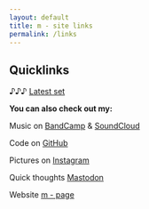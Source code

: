 ```yaml
---
layout: default
title: m - site links
permalink: /links
---
```


## Quicklinks

♪♪♪ [Latest set](https://soundcloud.com/matisme/livebabas_bd_bash_part_2of4/s-vuBhAoi6GXN?si=4b23911a6c3a4108a23bc962259b1e67&utm_source=clipboard&utm_medium=text&utm_campaign=social_sharing)

**You can also check out my:**

Music on [BandCamp](https://matisme.bandcamp.com/) & [SoundCloud](https://soundcloud.com/matisme/tracks)

Code on [GitHub](https://github.com/matis-io)

Pictures on [Instagram](https://www.instagram.com/matis.me/)

Quick thoughts <a rel="me" href="https://fosstodon.org/@matis_io">Mastodon</a>

Website [m - page](https://matis-io.github.io/m-site/)
